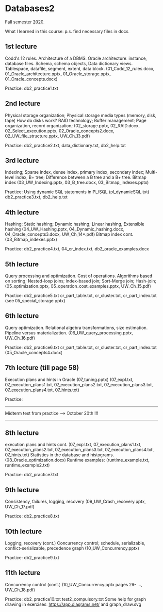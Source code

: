 # Databases2
Fall semester 2020.

What I learned in this course:
p.s. find necessary files in docs.

1st lecture
-----------
Codd's 12 rules.
Architecture of a DBMS. Oracle architecture: instance, database files.
Schema, schema objects, Data dictionary views.
Tablespace, datafile, segment, extent, data block.
(01_Codd_12_rules.docx, 01_Oracle_architecture.pptx, 01_Oracle_storage.pptx, 01_Oracle_concepts.docx)

Practice:
db2_practice1.txt

2nd lecture  
-----------
Physical storage organization; Physical storage media types (memory, disk, tape)
How do disks work? RAID technology; Buffer management;
Page organization, record organization;
(02_storage.pptx, 02_RAID.docx, 02_Select_execution.pptx, 02_Oracle_concepts2.docx, 
 02_UW_file_structure.pptx, UW_Ch_13.pdf)

Practice:
db2_practice2.txt, data_dictionary.txt, db2_help.txt

3rd lecture
-----------
Indexing; Sparse index, dense index, primary index, secondary index;
Multi-level index, B+ tree; Difference between a B tree and a B+ tree.
Bitmap index
(03_UW_Indexing.pptx, 03_B_tree.docx, 03_Bitmap_indexes.pptx)

Practice:
Using dynamic SQL statements in PL/SQL (pl_dynamicSQL.txt)
db2_practice3.txt, db2_help.txt

4th lecture
-----------
Hashing; Static hashing; Dynamic hashing; Linear hashing, Extensible hashing
(04_UW_Hashing.pptx, 04_Dynamic_hashing.docx, 04_Oracle_concepts3.docx, UW_Ch_14*.pdf)
Bitmap index cont. (03_Bitmap_indexes.pptx)

Practice:
db2_practice4.txt, 04_cr_index.txt, db2_oracle_examples.docx

5th lecture
-----------
Query processing and optimization. Cost of operations.
Algorithms based on sorting; Nested-loop joins; Index-based join;
Sort-Merge join; Hash-join;
(05_optimization.pptx, 05_operation_cost_examples.pptx, UW_Ch_15.pdf) 

Practice:
db2_practice5.txt
cr_part_table.txt, cr_cluster.txt, cr_part_index.txt (see 05_special_storage.pptx)

6th lecture
-----------
Query optimization. Relational algebra transformations, size estimation.
Pipeline versus materialization.
(06_UW_query_processing.pptx, UW_Ch_16.pdf)

Practice:
db2_practice6.txt
cr_part_table.txt, cr_cluster.txt, cr_part_index.txt (05_Oracle_concepts4.docx)

7th lecture (till page 58)
-----------
Execution plans and hints in Oracle (07_tuning.pptx)
(07_expl.txt, 07_execution_plans1.txt, 07_execution_plans2.txt, 
07_execution_plans3.txt, 07_execution_plans4.txt, 07_hints.txt)

Practice:
************************************************
Midterm test from practice --> October 20th !!!
************************************************

8th lecture
-----------
execution plans and hints cont.
(07_expl.txt, 07_execution_plans1.txt, 07_execution_plans2.txt, 
07_execution_plans3.txt, 07_execution_plans4.txt, 07_hints.txt)
Statistics in the database and histograms.
(08_Oracle_optimization.docx)
Runtime examples: (runtime_example.txt, runtime_example2.txt)

Practice:
db2_practice7.txt

9th lecture
-----------
Consistency, failures, logging, recovery
(09_UW_Crash_recovery.pptx, UW_Ch_17.pdf)

Practice:
db2_practice8.txt

10th lecture
-----------
Logging, recovery (cont.)
Concurrency control; schedule, serializable, conflict-serializable, precedence graph
(10_UW_Concurrency.pptx)

Practice:
db2_practice9.txt

11th lecture
-----------
Concurrency control (cont.)
(10_UW_Concurrency.pptx pages 26- ..., UW_Ch_18.pdf)

Practice:
db2_practice10.txt
test2_compulsory.txt
Some help for graph drawing in exercises: https://app.diagrams.net/ and graph_draw.svg 
